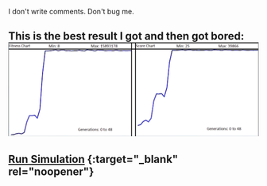 I don't write comments. Don't bug me.

This is the best result I got and then got bored:
![](BatchTraingOver48GEN-sharpen-sharpen.png)
---
[Run Simulation](https://bene-volent.github.io/dino-neat/) {:target="_blank" rel="noopener"}
---
